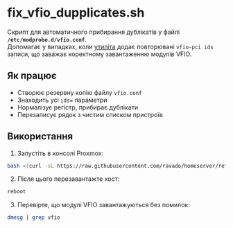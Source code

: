 # fix_vfio_dupplicates.sh

Скрипт для автоматичного прибирання дублікатів у файлі **`/etc/modprobe.d/vfio.conf`**.  
Допомагає у випадках, коли [утиліта](https://github.com/Danilop95/Proxmox-Enhanced-Configuration-Utility) додає повторювані `vfio-pci ids` записи, що заважає коректному завантаженню модулів VFIO.

## Як працює
- Створює резервну копію файлу `vfio.conf`
- Знаходить усі `ids=` параметри
- Нормалізує регістр, прибирає дублікати
- Перезаписує рядок з чистим списком пристроїв

## Використання

1. Запустіть в консолі Proxmox:

```bash
bash <(curl -sL https://raw.githubusercontent.com/ravado/homeserver/refs/heads/main/pcie-passthrough/fix_vfio_dupplicates.sh)
```

2. Після цього перезавантажте хост:

```bash
reboot
```

3.	Перевірте, що модулі VFIO завантажуються без помилок:

```bash
dmesg | grep vfio
```
